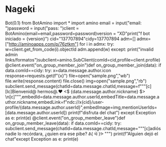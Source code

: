 # Nageki
Bot(0.1)
from BotAmino import * import amino email = input("email: ")password = input("pass: ")client = BotAmino(email=email,password=password)version = "XD"print("f bot iniciado = {version}") cid="137707894"cidy=137707894 adm=[] admx=["http://aminoapps.com/p/76ztkm"] for i in admx:	try:		w=client.get_from_code(i).objectId		adm.append(w)	except:		print("invalid admin links/formatos")subclient=amino.SubClient(comId=cid,profile=client.profile) @client.event("on_group_member_join")def on_group_member_join(data):	if data.comId==cidy:		try:			x=data.message.author.icon			response=requests.get(f"{x}")			file=open("sample.png","wb")			file.write(response.content)			file.close()			img=open("sample.png","rb")			subclient.send_message(chatId=data.message.chatId,message=f"""[c][Ic]Bienvenid@ hermos@.♥︎ <$ {data.message.author.nickname} $> \n[c]""",embedId=data.message.author.userId,embedTitle=data.message.author.nickname,embedLink=f"ndc://x{cid}/user-profile/{data.message.author.userId}",embedImage=img,mentionUserIds=[data.message.author.userId])			print(f"disfruta del chat")		except Exception as e:			print(e) @client.event("on_group_member_leave")def on_group_member_leave(data):	if data.comId==cidy:		try:			subclient.send_message(chatId=data.message.chatId,message="""[c]adiós nadie lo recórdara, ¿quien era ese pibe? ᕕ( ᐛ )ᕗ """)			print(f"Alguien dejó el chat"except Exception as e:			print(e)
